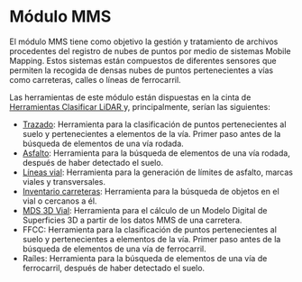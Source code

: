 # Módulo MMS

El módulo MMS tiene como objetivo la gestión y tratamiento de archivos procedentes del registro de nubes de puntos por medio de sistemas Mobile Mapping. Estos sistemas están compuestos de diferentes sensores que permiten la recogida de densas nubes de puntos pertenecientes a vías como carreteras, calles o líneas de ferrocarril.

Las herramientas de este módulo están dispuestas en la cinta de [Herramientas Clasificar LiDAR ](../fichas-de-herramientas/ficha-de-herramientas-clasificar-lidar.md)y, principalmente, serían las siguientes:

* [Trazado](clasificar-suelo-de-trazado.md): Herramienta para la clasificación de puntos pertenecientes al suelo y pertenecientes a elementos de la vía. Primer paso antes de la búsqueda de elementos de una vía rodada.
* [Asfalto](clasificar-lineas-de-vial.md): Herramienta para la búsqueda de elementos de una vía rodada, después de haber detectado el suelo.
* [Líneas vial](buscar-lineas-de-vial.md): Herramienta para la generación de límites de asfalto, marcas viales y transversales.
* [Inventario carreteras](buscar-objetos-en-el-trazado.md): Herramienta para la búsqueda de objetos en el vial o cercanos a él.
* [MDS 3D Vial](mds-a-partir-de-datos-mms.md): Herramienta para el cálculo de un Modelo Digital de Superficies 3D a partir de los datos MMS de una carretera.
* FFCC: Herramienta para la clasificación de puntos pertenecientes al suelo y pertenecientes a elementos de la vía. Primer paso antes de la búsqueda de elementos de una vía de ferrocarril.
* Raíles: Herramienta para la búsqueda de elementos de una vía de ferrocarril, después de haber detectado el suelo.

